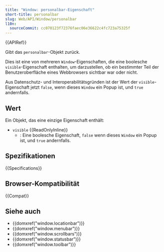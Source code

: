 ```yaml
---
title: "Window: personalbar-Eigenschaft"
short-title: personalbar
slug: Web/API/Window/personalbar
l10n:
  sourceCommit: cc070123f72376faec06e36622c4fc723a75325f
---
```


{{APIRef}}

Gibt das `personalbar`-Objekt zurück.

Dies ist eine von mehreren `Window`-Eigenschaften, die eine boolesche `visible`-Eigenschaft enthalten, um darzustellen, ob ein bestimmter Teil der Benutzeroberfläche eines Webbrowsers sichtbar war oder nicht.

Aus Datenschutz- und Interoperabilitätsgründen ist der Wert der `visible`-Eigenschaft jetzt `false`, wenn dieses `Window` ein Popup ist, und `true` andernfalls.

## Wert

Ein Objekt, das eine einzige Eigenschaft enthält:

- `visible` {{ReadOnlyInline}}
  - : Eine boolesche Eigenschaft, `false` wenn dieses `Window` ein Popup ist, und `true` andernfalls.

## Spezifikationen

{{Specifications}}

## Browser-Kompatibilität

{{Compat}}

## Siehe auch

- {{domxref("window.locationbar")}}
- {{domxref("window.menubar")}}
- {{domxref("window.scrollbars")}}
- {{domxref("window.statusbar")}}
- {{domxref("window.toolbar")}}
